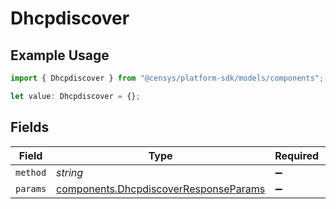 # Dhcpdiscover

## Example Usage

```typescript
import { Dhcpdiscover } from "@censys/platform-sdk/models/components";

let value: Dhcpdiscover = {};
```

## Fields

| Field                                                                                          | Type                                                                                           | Required                                                                                       | Description                                                                                    |
| ---------------------------------------------------------------------------------------------- | ---------------------------------------------------------------------------------------------- | ---------------------------------------------------------------------------------------------- | ---------------------------------------------------------------------------------------------- |
| `method`                                                                                       | *string*                                                                                       | :heavy_minus_sign:                                                                             | N/A                                                                                            |
| `params`                                                                                       | [components.DhcpdiscoverResponseParams](../../models/components/dhcpdiscoverresponseparams.md) | :heavy_minus_sign:                                                                             | N/A                                                                                            |